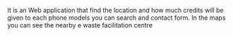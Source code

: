 It is an Web application that find the location and how much credits will be given to each phone models you can search and contact form. In the maps you can see the nearby e waste facilitation centre

